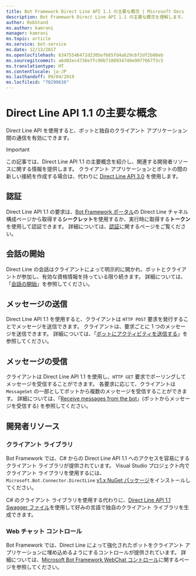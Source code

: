 ```yaml
---
title: Bot Framework Direct Line API 1.1 の主要な概念 | Microsoft Docs
description: Bot Framework Direct Line API 1.1 の主要な概念を理解します。
author: RobStand
ms.author: kamrani
manager: kamrani
ms.topic: article
ms.service: bot-service
ms.date: 12/13/2017
ms.openlocfilehash: 63475546472d2305ef665fd4ab29c6f2df2b08eb
ms.sourcegitcommit: a6d02ec4738e7fc90b7108934740e9077667f3c5
ms.translationtype: HT
ms.contentlocale: ja-JP
ms.lasthandoff: 09/04/2019
ms.locfileid: "70299636"
---
```

# <a name="key-concepts-in-direct-line-api-11"></a>Direct Line API 1.1 の主要な概念

Direct Line API を使用すると、ボットと独自のクライアント アプリケーション間の通信を有効にできます。 

> [!IMPORTANT]
> この記事では、Direct Line API 1.1 の主要概念を紹介し、関連する開発者リソースに関する情報を提供します。 クライアント アプリケーションとボットの間の新しい接続を作成する場合は、代わりに [Direct Line API 3.0](bot-framework-rest-direct-line-3-0-concepts.md) を使用します。

## <a name="authentication"></a>認証

Direct Line API 1.1 の要求は、<a href="https://dev.botframework.com/" target="_blank">Bot Framework ポータル</a>の Direct Line チャネル構成ページから取得する**シークレット**を使用するか、実行時に取得する**トークン**を使用して認証できます。  詳細については、[認証](bot-framework-rest-direct-line-1-1-authentication.md)に関するページをご覧ください。

## <a name="starting-a-conversation"></a>会話の開始

Direct Line の会話はクライアントによって明示的に開かれ、ボットとクライアントが参加し、有効な資格情報を持っている限り続きます。 詳細については、「[会話の開始](bot-framework-rest-direct-line-1-1-start-conversation.md)」を参照してください。

## <a name="sending-messages"></a>メッセージの送信

Direct Line API 1.1 を使用すると、クライアントは `HTTP POST` 要求を発行することでメッセージを送信できます。 クライアントは、要求ごとに 1 つのメッセージを送信できます。 詳細については、「[ボットにアクティビティを送信する](bot-framework-rest-direct-line-1-1-send-message.md)」を参照してください。

## <a name="receiving-messages"></a>メッセージの受信

クライアントは Direct Line API 1.1 を使用し、`HTTP GET` 要求でポーリングしてメッセージを受信することができます。 各要求に応じて、クライアントは `MessageSet` の一部としてボットから複数のメッセージを受信することができます。 詳細については、「[Receive messages from the bot](bot-framework-rest-direct-line-1-1-receive-messages.md)」(ボットからメッセージを受信する) を参照してください。

## <a name="developer-resources"></a>開発者リソース

### <a name="client-library"></a>クライアント ライブラリ

Bot Framework では、C# からの Direct Line API 1.1 へのアクセスを容易にするクライアント ライブラリが提供されています。 Visual Studio プロジェクト内でクライアント ライブラリを使用するには、`Microsoft.Bot.Connector.DirectLine` <a href="https://www.nuget.org/packages/Microsoft.Bot.Connector.DirectLine/1.1.1" target="_blank">v1.x NuGet パッケージ</a>をインストールしてください。 

C# のクライアント ライブラリを使用する代わりに、<a href="https://docs.botframework.com/restapi/directline/swagger.json" target="_blank">Direct Line API 1.1 Swagger ファイル</a>を使用して好みの言語で独自のクライアント ライブラリを生成できます。

### <a name="web-chat-control"></a>Web チャット コントロール 

Bot Framework では、Direct Line によって強化されたボットをクライアント アプリケーションに埋め込めるようにするコントロールが提供されています。 詳細については、<a href="https://github.com/Microsoft/BotFramework-WebChat" target="_blank">Microsoft Bot Framework WebChat コントロール</a>に関するページを参照してください。
